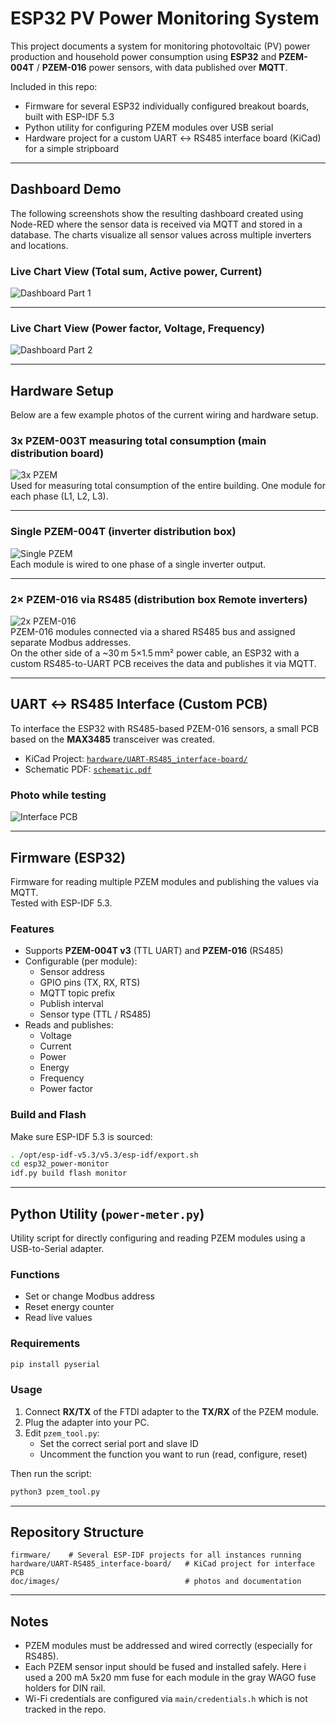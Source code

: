 # ESP32 PV Power Monitoring System

This project documents a system for monitoring photovoltaic (PV) power production and household power consumption using **ESP32** and **PZEM-004T** / **PZEM-016** power sensors, with data published over **MQTT**.

Included in this repo:

- Firmware for several ESP32 individually configured breakout boards, built with ESP-IDF 5.3
- Python utility for configuring PZEM modules over USB serial
- Hardware project for a custom UART ↔ RS485 interface board (KiCad) for a simple stripboard

---

## Dashboard Demo

The following screenshots show the resulting dashboard created using Node-RED where the sensor data is received via MQTT and stored in a database.
The charts visualize all sensor values across multiple inverters and locations.

### Live Chart View (Total sum, Active power, Current)

![Dashboard Part 1](doc/images/V1.0_dashboard1.png)

---

### Live Chart View (Power factor, Voltage, Frequency)

![Dashboard Part 2](doc/images/V1.0_dashboard2.png)

---

## Hardware Setup

Below are a few example photos of the current wiring and hardware setup.

### 3x PZEM-003T measuring total consumption (main distribution board)

![3x PZEM](doc/images/V1.0_wiring_3x-PZEM-004R.jpg)  
Used for measuring total consumption of the entire building. One module for each phase (L1, L2, L3).

---

### Single PZEM-004T (inverter distribution box)

![Single PZEM](doc/images/V1.0_wiring_single-PZEM-004R.jpg)  
Each module is wired to one phase of a single inverter output.

---

### 2× PZEM-016 via RS485 (distribution box Remote inverters)

![2x PZEM-016](doc/images/V1.0_wiring-2x-PZEM-016_via-rs485.jpg)  
PZEM-016 modules connected via a shared RS485 bus and assigned separate Modbus addresses.  
On the other side of a ~30 m 5×1.5 mm² power cable, an ESP32 with a custom RS485-to-UART PCB receives the data and publishes it via MQTT.

---

## UART ↔ RS485 Interface (Custom PCB)

To interface the ESP32 with RS485-based PZEM-016 sensors, a small PCB based on the **MAX3485** transceiver was created.

- KiCad Project: [`hardware/UART-RS485_interface-board/`](hardware/UART-RS485_interface-board/)
- Schematic PDF: [`schematic.pdf`](hardware/UART-RS485_interface-board/export/schematic.pdf)

### Photo while testing

![Interface PCB](doc/images/uart-rs485-interface-board.jpg)

---

## Firmware (ESP32)

Firmware for reading multiple PZEM modules and publishing the values via MQTT.  
Tested with ESP-IDF 5.3.

### Features

- Supports **PZEM-004T v3** (TTL UART) and **PZEM-016** (RS485)
- Configurable (per module):
  - Sensor address
  - GPIO pins (TX, RX, RTS)
  - MQTT topic prefix
  - Publish interval
  - Sensor type (TTL / RS485)
- Reads and publishes:
  - Voltage
  - Current
  - Power
  - Energy
  - Frequency
  - Power factor

### Build and Flash
Make sure ESP-IDF 5.3 is sourced:

```bash
. /opt/esp-idf-v5.3/v5.3/esp-idf/export.sh
cd esp32_power-monitor
idf.py build flash monitor
```

---

## Python Utility (`power-meter.py`)

Utility script for directly configuring and reading PZEM modules using a USB-to-Serial adapter.

### Functions

- Set or change Modbus address
- Reset energy counter
- Read live values

### Requirements

```bash
pip install pyserial
```

### Usage
1. Connect **RX/TX** of the FTDI adapter to the **TX/RX** of the PZEM module.
2. Plug the adapter into your PC.
3. Edit `pzem_tool.py`:
   - Set the correct serial port and slave ID
   - Uncomment the function you want to run (read, configure, reset)

Then run the script:

```bash
python3 pzem_tool.py
```

---

## Repository Structure

```
firmware/    # Several ESP-IDF projects for all instances running
hardware/UART-RS485_interface-board/   # KiCad project for interface PCB
doc/images/                            # photos and documentation
```

---

## Notes

- PZEM modules must be addressed and wired correctly (especially for RS485).
- Each PZEM sensor input should be fused and installed safely. Here i used a 200 mA 5x20 mm fuse for each module in the gray WAGO fuse holders for DIN rail.
- Wi-Fi credentials are configured via `main/credentials.h` which is not tracked in the repo.
